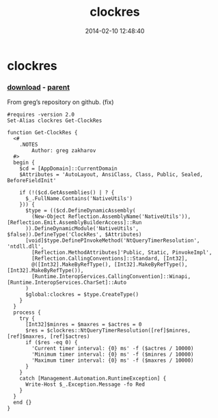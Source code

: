 ﻿---
pid:            4887
poster:         Janny
title:          clockres
date:           2014-02-10 12:48:40
format:         posh
parent:         4884
parent:         4884

---

# clockres

### [download](4887.ps1) - [parent](4884.md)

From greg’s repository on github. (fix)

```posh
#requires -version 2.0
Set-Alias clockres Get-ClockRes

function Get-ClockRes {
  <#
    .NOTES
        Author: greg zakharov
  #>
  begin {
    $cd = [AppDomain]::CurrentDomain
    $Attributes = 'AutoLayout, AnsiClass, Class, Public, Sealed, BeforeFieldInit'
    
    if (!($cd.GetAssemblies() | ? {
      $_.FullName.Contains('NativeUtils')
    })) {
      $type = (($cd.DefineDynamicAssembly(
        (New-Object Reflection.AssemblyName('NativeUtils')), [Reflection.Emit.AssemblyBuilderAccess]::Run
      )).DefineDynamicModule('NativeUtils', $false)).DefineType('ClockRes', $Attributes)
      [void]$type.DefinePInvokeMethod('NtQueryTimerResolution', 'ntdll.dll',
        [Reflection.MethodAttributes]'Public, Static, PinvokeImpl',
        [Reflection.CallingConventions]::Standard, [Int32],
        @([Int32].MakeByRefType(), [Int32].MakeByRefType(), [Int32].MakeByRefType()),
        [Runtime.InteropServices.CallingConvention]::Winapi, [Runtime.InteropServices.CharSet]::Auto
      )
      $global:clockres = $type.CreateType()
    }
  }
  process {
    try {
      [Int32]$minres = $maxres = $actres = 0
      $res = $clockres::NtQueryTimerResolution([ref]$minres, [ref]$maxres, [ref]$actres)
      if ($res -eq 0) {
        'Current timer interval: {0} ms' -f ($actres / 10000)
        'Minimum timer interval: {0} ms' -f ($minres / 10000)
        'Maximum timer interval: {0} ms' -f ($maxres / 10000)
      }
    }
    catch [Management.Automation.RuntimeException] {
      Write-Host $_.Exception.Message -fo Red
    }
  }
  end {}
}
```
